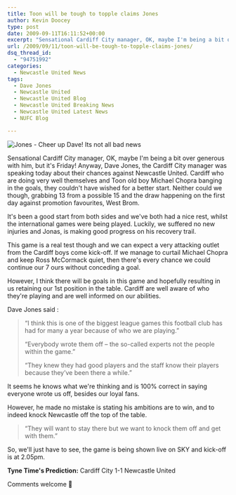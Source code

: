 ```yaml
---
title: Toon will be tough to topple claims Jones
author: Kevin Doocey
type: post
date: 2009-09-11T16:11:52+00:00
excerpt: "Sensational Cardiff City manager, OK, maybe I'm being a bit over generous with him, but it's.."
url: /2009/09/11/toon-will-be-tough-to-topple-claims-jones/
dsq_thread_id:
  - "94751992"
categories:
  - Newcastle United News
tags:
  - Dave Jones
  - Newcastle United
  - Newcastle United Blog
  - Newcastle United Breaking News
  - Newcastle United Latest News
  - NUFC Blog

---
```

![Jones - Cheer up Dave! Its not all bad news](https://i.telegraph.co.uk/telegraph/multimedia/archive/01015/dave-jones_1015597c.jpg)

Sensational Cardiff City manager, OK, maybe I'm being a bit over generous with him, but it's Friday! Anyway, Dave Jones, the Cardiff City manager was speaking today about their chances against Newcastle United. Cardiff who are doing very well themselves and Toon old boy Michael Chopra banging in the goals, they couldn't have wished for a better start. Neither could we  though, grabbing 13 from a possible 15 and the draw happening on the first day against promotion favourites, West Brom.

It's been a good start from both sides and we've both had a nice rest, whilst the international games were being played. Luckily, we suffered no new injuries and Jonas, is making good progress on his recovery trail.

This game is a real test though and we can expect a very attacking outlet from the Cardiff boys come kick-off. If we manage to curtail Michael Chopra and keep Ross McCormack quiet, then there's every chance we could continue our 7 ours without conceding a goal.

However, I think there will be goals in this game and hopefully resulting in us retaining our 1st position in the table. Cardiff are well aware of who they're playing and are well informed on our abilities.

Dave Jones said :

> “I think this is one of the biggest league games this football club has had for many a year because of who we are playing.”
>
> “Everybody wrote them off – the so-called experts not the people within the game.”
>
> “They knew they had good players and the staff know their players because they’ve been there a while.”

It seems he knows what we're thinking and is 100% correct in saying everyone wrote us off, besides our loyal fans.

However, he made no mistake is stating his ambitions are to win, and to indeed knock Newcastle off the top of the table.

> “They will want to stay there but we want to knock them off and get with them.”

So, we'll just have to see, the game is being shown live on SKY and kick-off is at 2.05pm.

**Tyne Time's Prediction:** Cardiff City 1-1 Newcastle United

Comments welcome 🙂
